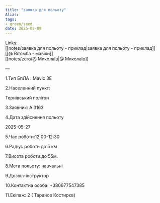 ```yaml
---
title: "заявка для польоту"
Alias: 
tags:
- green/seed
date: 2025-08-08
---
```

Links:  
[[notes/заявка для польоту - приклад|заявка для польоту - приклад]]  
[[@ Вітямба - мавіки]]  
[[notes/zero/@ Миколаїв|@ Миколаїв]]

—

1.Тип БпЛА : Mavic 3Е

2.Населенний пункт:

Тернівський полігон

3.Заявник: А 3163

4.Дата здійснення польоту

2025-05-27

5.Час роботи:12:00-12:30

6.Радіус роботи до 5 км

7.Висота роботи:до 55м.

8.Мета польоту: навчальні

9.Дозвіл-інструктор

10.Контактна особа: +380677547385

11.Екіпаж: 2 ( Таранов Костирєв)